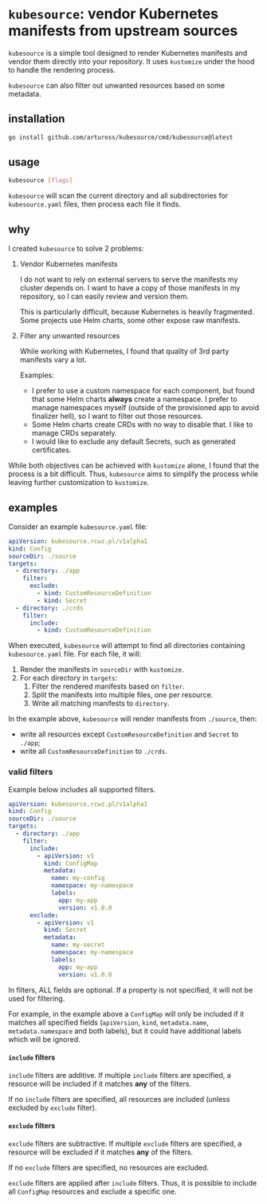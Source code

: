 # `kubesource`: vendor Kubernetes manifests from upstream sources

`kubesource` is a simple tool designed to render Kubernetes manifests and vendor them directly into your repository. It uses `kustomize` under the hood to handle the rendering process.

`kubesource` can also filter out unwanted resources based on some metadata.

## installation

```sh
go install github.com/artuross/kubesource/cmd/kubesource@latest
```

## usage

```sh
kubesource [flags]
```

`kubesource` will scan the current directory and all subdirectories for `kubesource.yaml` files, then process each file it finds.

## why

I created `kubesource` to solve 2 problems:

1. Vendor Kubernetes manifests

	I do not want to rely on external servers to serve the manifests my cluster depends on. I want to have a copy of those manifests in my repository, so I can easily review and version them.

	This is particularly difficult, because Kubernetes is heavily fragmented. Some projects use Helm charts, some other expose raw manifests.

2. Filter any unwanted resources

	While working with Kubernetes, I found that quality of 3rd party manifests vary a lot.

	Examples:

	- I prefer to use a custom namespace for each component, but found that some Helm charts **always** create a namespace. I prefer to manage namespaces myself (outside of the provisioned app to avoid finalizer hell), so I want to filter out those resources.
	- Some Helm charts create CRDs with no way to disable that. I like to manage CRDs separately.
	- I would like to exclude any default Secrets, such as generated certificates.

While both objectives can be achieved with `kustomize` alone, I found that the process is a bit difficult. Thus, `kubesource` aims to simplify the process while leaving further customization to `kustomize`.

## examples

Consider an example `kubesource.yaml` file:

```yaml
apiVersion: kubesource.rcwz.pl/v1alpha1
kind: Config
sourceDir: ./source
targets:
  - directory: ./app
    filter:
      exclude:
        - kind: CustomResourceDefinition
        - kind: Secret
  - directory: ./crds
    filter:
      include:
        - kind: CustomResourceDefinition
```

When executed, `kubesource` will attempt to find all directories containing `kubesource.yaml` file. For each file, it will:

1. Render the manifests in `sourceDir` with `kustomize`.
2. For each directory in `targets`:
   1. Filter the rendered manifests based on `filter`.
   2. Split the manifests into multiple files, one per resource.
   3. Write all matching manifests to `directory`.

In the example above, `kubesource` will render manifests from `./source`, then:

- write all resources except `CustomResourceDefinition` and `Secret` to `./app`;
- write all `CustomResourceDefinition` to `./crds`.

### valid filters

Example below includes all supported filters.

```yaml
apiVersion: kubesource.rcwz.pl/v1alpha1
kind: Config
sourceDir: ./source
targets:
  - directory: ./app
    filter:
      include:
        - apiVersion: v1
          kind: ConfigMap
          metadata:
            name: my-config
            namespace: my-namespace
            labels:
              app: my-app
              version: v1.0.0
      exclude:
        - apiVersion: v1
          kind: Secret
          metadata:
            name: my-secret
            namespace: my-namespace
            labels:
              app: my-app
              version: v1.0.0
```

In filters, ALL fields are optional. If a property is not specified, it will not be used for filtering.

For example, in the example above a `ConfigMap` will only be included if it matches all specified fields (`apiVersion`, `kind`, `metadata.name`, `metadata.namespace` and both labels), but it could have additional labels which will be ignored.

#### `include` filters

`include` filters are additive. If multiple `include` filters are specified, a resource will be included if it matches **any** of the filters.

If no `include` filters are specified, all resources are included (unless excluded by `exclude` filter).

#### `exclude` filters

`exclude` filters are subtractive. If multiple `exclude` filters are specified, a resource will be excluded if it matches **any** of the filters.

If no `exclude` filters are specified, no resources are excluded.

`exclude` filters are applied after `include` filters. Thus, it is possible to include all `ConfigMap` resources and exclude a specific one.
